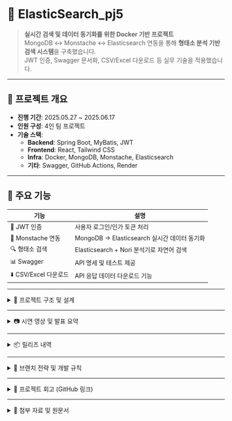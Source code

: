 # 🚀 ElasticSearch_pj5

> **실시간 검색 및 데이터 동기화를 위한 Docker 기반 프로젝트**  
> MongoDB ↔ Monstache ↔ Elasticsearch 연동을 통해 **형태소 분석 기반 검색 시스템**을 구축했습니다.  
> JWT 인증, Swagger 문서화, CSV/Excel 다운로드 등 실무 기술을 적용했습니다.

---

## 📌 프로젝트 개요

- **진행 기간**: 2025.05.27 ~ 2025.06.17  
- **인원 구성**: 4인 팀 프로젝트  
- **기술 스택**:  
  - **Backend**: Spring Boot, MyBatis, JWT  
  - **Frontend**: React, Tailwind CSS  
  - **Infra**: Docker, MongoDB, Monstache, Elasticsearch  
  - **기타**: Swagger, GitHub Actions, Render

---

## 🧩 주요 기능

| 기능 | 설명 |
|------|------|
| 🔐 JWT 인증 | 사용자 로그인/인가 토큰 처리 |
| 🔄 Monstache 연동 | MongoDB → Elasticsearch 실시간 데이터 동기화 |
| 🔍 형태소 검색 | Elasticsearch + Nori 분석기로 자연어 검색 |
| 📊 Swagger | API 명세 및 테스트 제공 |
| ⬇️ CSV/Excel 다운로드 | API 응답 데이터 다운로드 기능 |

---

<details>
<summary>📁 프로젝트 구조 및 설계</summary>

### 📌 업무 흐름도
![업무 흐름도](./docs/workflow.png)

### 🗂️ ERD
![ERD1](./docs/erd1.png)
![ERD2](./docs/erd2.png)

### 💻 화면 설계
- 검색창 + 필터
- 형태소 분석 결과 리스트
- 로그인/회원가입

### 📝 테이블 명세 예시

| 테이블명 | 컬럼 | 설명 |
|----------|------|------|
| `user` | id, username, password | 사용자 계정 |
| `search_log` | keyword, timestamp | 검색 기록 저장 |

</details>

---

<details>
<summary>📷 시연 영상 및 발표 요약</summary>

### 🎥 시연 영상
> [영상 링크가 있다면 여기에](#)

### 🧾 발표 요약

#### 📌 중간 발표 (2025.06.10)
- 실시간 검색의 필요성과 기술 구성 소개
- Docker 기반 연동 흐름 설명
- 형태소 검색 결과 시연

#### 🗓️ 주간 보고서
- 1주차: 기획, 기술 조사, 초기 세팅  
- 2주차: 기능 구현, API 연동, 테스트  
- 3주차: 배포, 문서화, 발표 준비

</details>

---

<details>
<summary>📦 릴리즈 내역</summary>

### 🔖 [중간점검 릴리즈 (2025.06.10)](https://github.com/yuriuser126/ElasticSearch_pj5/releases)

- 발표자료(PDF) 업로드  
- 주간보고서 2종 포함  
- 발표 대본 및 산출물 압축 파일 포함  
- 기능 목록 및 기술 스택 요약

</details>

---

<details>
<summary>🌿 브랜치 전략 및 개발 규칙</summary>

### 🔧 브랜치 전략

| 브랜치 | 역할 |
|--------|------|
| 🟢 `main` | 배포 전용, 직접 커밋 ❌ |
| 🟡 `develop` | 통합 개발 브랜치 |
| 🔵 `feature/*` | 기능별 개인 작업 브랜치 |

### 📎 커밋/작업 규칙
- `main` 브랜치로 직접 작업/PR 금지  
- 항상 최신 `develop` 기준으로 작업  
- 민감 정보(.env, 키 등) 절대 커밋 금지  
- 작업 중 `develop` 최신 pull → 충돌 최소화

### 💻 Sourcetree 기준 브랜치 체크아웃
1. Sourcetree 실행 후 저장소 열기  
2. 상단 **Fetch** 클릭 → 원격 브랜치 갱신  
3. **origin/브랜치명** 우클릭 → **Checkout**

</details>

---

<details>
<summary>📝 프로젝트 회고 (GitHub 링크)</summary>

- 👤 [성유리(PM)](https://github.com/memberA) 
- 👤 [정재윤](https://github.com/tjrdl?tab=repositories) 
- 👤 [김채윤]( https://github.com/tjrdl?tab=repositories) 
- 👤 [손병관]( https://github.com/tjrdl?tab=repositories) 

</details>


---

<details>
<summary>📁 첨부 자료 및 원문서</summary>

- 업무 분장표  
- 기술 명세서  
- 테이블 명세서  
- 발표 자료(PPT)
- 📄 [프로그램 기술서 보러가기](./docs/tech-doc.md)
- `/docs` 폴더 내 포함됨

</details>
